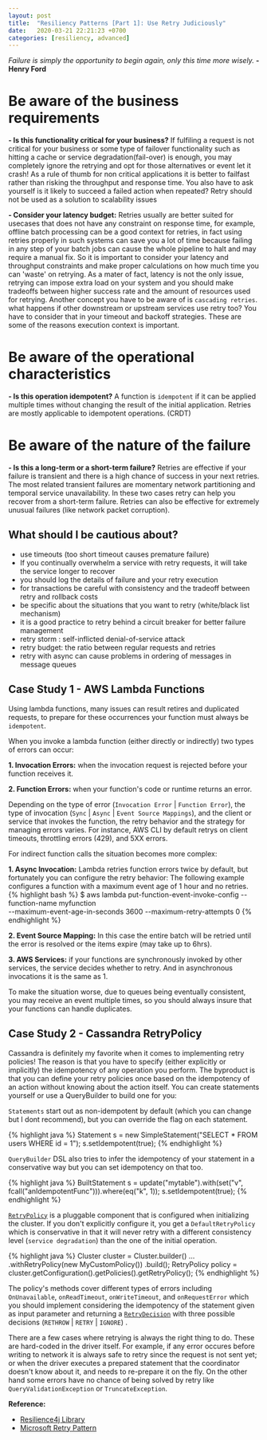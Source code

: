 ```yaml
---
layout: post
title:  "Resiliency Patterns [Part 1]: Use Retry Judiciously"
date:   2020-03-21 22:21:23 +0700
categories: [resiliency, advanced]
---
```


*Failure is simply the opportunity to begin again, only this time more wisely.* 
    **-Henry Ford**

# Be aware of the business requirements

**- Is this functionality critical for your business?**
If fulfiling a request is not critical for your business or some type of failover functionality such as hitting a cache or service degradation(fail-over) is enough, you may completely ignore the retrying and opt for those alternatives or event let it crash! As a rule of thumb for non critical applications it is better to failfast rather than risking the throughput and response time.
You also have to ask yourself is it likely to succeed a failed action when repeated?
Retry should not be used as a solution to scalability issues

**- Consider your latency budget:**
Retries usually are better suited for usecases that does not have any constraint on response time, for example, offline batch processing can be a good context for retries, in fact using retries properly in such systems can save you a lot of time because failing in any step of your batch jobs can cause the whole pipeline to halt and may require a manual fix.
So it is important to consider your latency and throughput constraints and make proper calculations on how much time you can 'waste' on retrying. As a mater of fact, latency is not the only issue, retrying can impose extra load on your system and you should make tradeoffs between higher success rate and the amount of resources used for retrying. 
Another concept you have to be aware of is `cascading retries`. what happens if other downstream or upstream services use retry too? You have to consider that in your timeout and backoff strategies. 
These are some of the reasons execution context is important.


# Be aware of the operational characteristics
**- Is this operation idempotent?**
A function is `idempotent` if it can be applied multiple times without changing the result of the initial application.
Retries are mostly applicable to idempotent operations. (CRDT)

# Be aware of the nature of the failure

**- Is this a long-term or a short-term failure?**
Retries are effective if your failure is transient and there is a high chance of success in your next retries. The most related transient failures are momentary network partitioning and temporal service unavailability. In these two cases retry can help you recover from a short-term failure.
Retries can also be effective for extremely unusual failures (like network packet corruption).

## What should I be cautious about?
- use timeouts (too short timeout causes premature failure)
- If you continually overwhelm a service with retry requests, it will take the service longer to recover
- you should log the details of failure and your retry execution
- for transactions be careful with consistency and the tradeoff between retry and rollback costs
- be specific about the situations that you want to retry (white/black list mechanism)
- it is a good practice to retry behind a circuit breaker for better failure management
- retry storm : self-inflicted denial-of-service attack
- retry budget: the ratio between regular requests and retries
- retry with async can cause problems in ordering of messages in message queues

## Case Study 1 - AWS Lambda Functions
Using lambda functions, many issues can result retires and duplicated requests, to prepare for these occurrences your function must always be `idempotent`.

When you invoke a lambda function (either directly or indirectly) two types of errors can occur:

**1. Invocation Errors:** when the invocation request is rejected before your function receives it.

**2. Function Errors:** when your function's code or runtime returns an error.

Depending on the type of error (`Invocation Error` | `Function Error`), the type of invocation (`Sync` | `Async` | `Event Source Mappings`), and the client or service that invokes the function, the retry behavior and the strategy for managing errors varies.
For instance, AWS CLI by default retrys on client timeouts, throttling errors (429), and 5XX errors.

For indirect function calls the situation becomes more complex:

**1. Async Invocation:** Lambda retries function errors twice by default, but fortunately you can configure the retry behavior:
The following example configures a function with a maximum event age of 1 hour and no retries.
{% highlight bash %}
$ aws lambda put-function-event-invoke-config --function-name myfunction \
--maximum-event-age-in-seconds 3600 --maximum-retry-attempts 0
{% endhighlight %}

**2. Event Source Mapping:** In this case the entire batch will be retried until the error is resolved or the items expire (may take up to 6hrs).

**3. AWS Services:** if your functions are synchronously invoked by other services, the service decides whether to retry. And in asynchronous invocations it is the same as 1.

To make the situation worse, due to queues being eventually consistent, you may receive an event multiple times, so you should always insure that your functions can handle duplicates.

## Case Study 2 - Cassandra RetryPolicy
Cassandra is definitely my favorite when it comes to implementing retry policies! The reason is that you have to specify (either explicitly or implicitly) the idempotency of any operation you perform. The byproduct is that you can define your retry policies once based on the idempotency of an action without knowing about the action itself.
You can create statements yourself or use a QueryBuilder to build one for you:

`Statements` start out as non-idempotent by default (which you can change but I dont recommend), but you can override the flag on each statement.

{% highlight java %}
Statement s = new SimpleStatement("SELECT * FROM users WHERE id = 1");
s.setIdempotent(true);
{% endhighlight %}

`QueryBuilder` DSL also tries to infer the idempotency of your statement in a conservative way but you can set idempotency on that too.

{% highlight java %}
BuiltStatement s = update("mytable").with(set("v", fcall("anIdempotentFunc"))).where(eq("k", 1));
s.setIdempotent(true);
{% endhighlight %}

[`RetryPolicy`](https://docs.datastax.com/en/drivers/java/3.6/com/datastax/driver/core/policies/RetryPolicy.html) is a pluggable component that is configured when initializing the cluster. If you don't explicitly configure it, you get a `DefaultRetryPolicy` which is conservative in that it will never retry with a different consistency level (`service degradation`) than the one of the initial operation.

{% highlight java %}
Cluster cluster = Cluster.builder()
        ...
        .withRetryPolicy(new MyCustomPolicy())
        .build();
RetryPolicy policy = cluster.getConfiguration().getPolicies().getRetryPolicy();
{% endhighlight %}

The policy's methods cover different types of errors including `OnUnavailable`, `onReadTimeout`, `onWriteTimeout`, and `onRequestError` which you should implement considering the idempotency of the statement given as input parameter and returning a [`RetryDecision`](https://docs.datastax.com/en/drivers/java/3.6/com/datastax/driver/core/policies/RetryPolicy.RetryDecision.html) with three possible decisions (`RETHROW` | `RETRY` | `IGNORE`) .

There are a few cases where retrying is always the right thing to do. These are hard-coded in the driver itself. For example, if any error occures before writing to network it is always safe to retry since the request is not sent yet; or when the driver executes a prepared statement that the coordinator doesn't know about it, and needs to re-prepare it on the fly. On the other hand some errors have no chance of being solved by retry like `QueryValidationException` or `TruncateException`.

**Reference:**

* [Resilience4j Library](https://resilience4j.readme.io/docs/retry)
* [Microsoft Retry Pattern](https://docs.microsoft.com/en-us/azure/architecture/patterns/retry)
